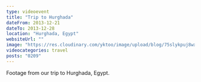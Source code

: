 ```yaml
---
type: videoevent
title: "Trip to Hurghada"
dateFrom: 2013-12-21
dateTo: 2013-12-28
location: "Hurghada, Egypt"
websiteUrl: ""
image: "https://res.cloudinary.com/yktoo/image/upload/blog/75slykpuj8wx2062.jpg"
videocategories: travel
posts: "0209"
---
```


Footage from our trip to Hurghada, Egypt.
